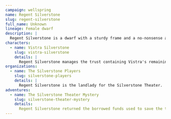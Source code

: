 ```yaml
---
campaign: wellspring
name: Regent Silverstone
slug: regent-silverstone
full_name: Unknown
lineage: Female dwarf
description: |
  Regent Silverstone is a dwarf with a sturdy frame and a no-nonsense attitude that extends to her appearance. While on business she wears a banker's suit and carries a gold pocketwatch powered by Gerlonni clockwork.
characters:
  - name: Vistra Silverstone
    slug: vistra-silverstone
    details: |
      Regent Silverstone manages the trust containing Vistra's remaining assets in Wellspring, including the Silverstone Theater. Although not related by blood, Dwarven custom required a sort of legal adoption to be eligible for the position.
organizations:
  - name: The Silverstone Players
    slug: silverstone-players
    details: |
      Regent Silverstone is the landlady for the Silverstone Theater.
adventures:
  - name: The Silverstone Theater Mystery
    slug: silverstone-theater-mystery
    details:
      Regent Silverstone returned the borrowed funds used to save the theater from legal shenanigans. She was unaware of any enchantments or hidden locations within the theater.
---
```

